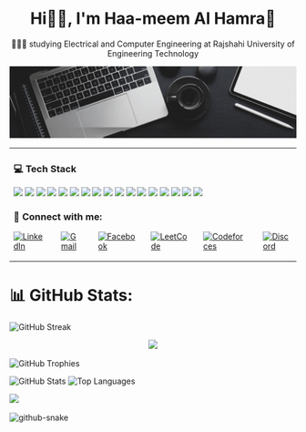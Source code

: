 <h1 align="center">Hi👋🏼, I'm Haa-meem Al Hamra👋
</h1>
<p align="center">
  👨🏼‍🎓 studying Electrical and Computer Engineering at Rajshahi University of Engineering Technology
</p>

<img src="https://github.com/haa-meem/haa-meem/blob/main/images/Haa-meemAlHamraBanner.gif" alt="Banner Image" style="max-width: 100%; height: auto;">
<table>
  <tr>
    <td valign="top">
<h3 align="left">💻 Tech Stack</h3>
<p align="left">
        <img src="https://img.shields.io/badge/c-%2300599C.svg?style=for-the-badge&logo=c&logoColor=white" />
        <img src="https://img.shields.io/badge/c++-%2300599C.svg?style=for-the-badge&logo=c%2B%2B&logoColor=white" />
        <img src="https://img.shields.io/badge/html5-%23E34F26.svg?style=for-the-badge&logo=html5&logoColor=white" />
        <img src="https://img.shields.io/badge/css3-%231572B6.svg?style=for-the-badge&logo=css3&logoColor=white" />
        <img src="https://img.shields.io/badge/bootstrap-%238511FA.svg?style=for-the-badge&logo=bootstrap&logoColor=white" />
        <img src="https://img.shields.io/badge/tailwindcss-%2338B2AC.svg?style=for-the-badge&logo=tailwind-css&logoColor=white" />
        <img src="https://img.shields.io/badge/daisyui-5A0EF8?style=for-the-badge&logo=daisyui&logoColor=white" />
        <img src="https://img.shields.io/badge/javascript-%23323330.svg?style=for-the-badge&logo=javascript&logoColor=%23F7DF1E" />
        <img src="https://img.shields.io/badge/react-%2320232a.svg?style=for-the-badge&logo=react&logoColor=%2361DAFB" />
        <img src="https://img.shields.io/badge/vite-%23646CFF.svg?style=for-the-badge&logo=vite&logoColor=white" />
        <img src="https://img.shields.io/badge/node.js-6DA55F?style=for-the-badge&logo=node.js&logoColor=white" />
        <img src="https://img.shields.io/badge/express.js-%23404d59.svg?style=for-the-badge&logo=express&logoColor=%2361DAFB" />
        <img src="https://img.shields.io/badge/netlify-%23000000.svg?style=for-the-badge&logo=netlify&logoColor=#00C7B7" />
        <img src="https://img.shields.io/badge/Firebase-039BE5?style=for-the-badge&logo=Firebase&logoColor=white" />
        <img src="https://img.shields.io/badge/vercel-%23000000.svg?style=for-the-badge&logo=vercel&logoColor=white" />
        <img src="https://img.shields.io/badge/MongoDB-%234ea94b.svg?style=for-the-badge&logo=mongodb&logoColor=white" />
        <img src="https://img.shields.io/badge/JWT-black?style=for-the-badge&logo=JSON%20web%20tokens" />
  </p>
  <h3 align="left">📡 Connect with me:</h3>
  <p align="left" style="display: flex; gap: 12px;">
  <a href="https://www.linkedin.com/in/haa-meem13" target="_blank">
    <img src="https://raw.githubusercontent.com/rahuldkjain/github-profile-readme-generator/master/src/images/icons/Social/linked-in-alt.svg" alt="LinkedIn" height="32" />
  </a>&nbsp;
  <a href="mailto:haameemalhamra@gmail.com" target="_blank">
    <img src="https://img.icons8.com/color/48/gmail-new.png" alt="Gmail" height="32" />
  </a>&nbsp;
  <a href="https://www.facebook.com/AlHamraHaa.meem" target="_blank">
    <img src="https://raw.githubusercontent.com/rahuldkjain/github-profile-readme-generator/master/src/images/icons/Social/facebook.svg" alt="Facebook" height="32" />
  </a>&nbsp;
  <a href="https://leetcode.com/u/haameemalhamra/" target="_blank">
    <img src="https://raw.githubusercontent.com/rahuldkjain/github-profile-readme-generator/master/src/images/icons/Social/leet-code.svg" alt="LeetCode" height="32" />
  </a>&nbsp;
  <a href="https://codeforces.com/profile/Haa-meem" target="_blank">
    <img src="https://raw.githubusercontent.com/rahuldkjain/github-profile-readme-generator/master/src/images/icons/Social/codeforces.svg" alt="Codeforces" height="32" />
  </a>&nbsp;
  <a href="https://discord.com/users/haa-meem#5067" target="_blank">
    <img src="https://img.icons8.com/color/48/discord-logo.png" alt="Discord" height="32" />
  </a>
  </p>
   </td>
   <td width="300px" align="left">
      <img src="https://raw.githubusercontent.com/hasibul-hasan-shuvo/hasibul-hasan-shuvo/main/images/coding-boy.gif" alt="haa-meem" width="100%" />
  </td>
  </tr>
</table>

# 📊 GitHub Stats:
![GitHub Streak](https://github-readme-streak-stats.herokuapp.com/?user=haa-meem&theme=dark&hide_border=false)
<div align="center">
  <a href="https://github.com/haa-meem">
    <img src="https://github-readme-activity-graph.vercel.app/graph?username=haa-meem&bg_color=00000000&color=1E90FF&line=87CEEB&point=00BFFF&area_color=87CEFA&area=true" />
  </a>
</div>

![GitHub Trophies](https://github-profile-trophy.vercel.app/?username=haa-meem&theme=darkhub&no-frame=true&margin-w=15)

![GitHub Stats](https://github-readme-stats.vercel.app/api?username=haa-meem&show_icons=true&theme=radical)
![Top Languages](https://github-readme-stats.vercel.app/api/top-langs/?username=haa-meem&layout=compact&theme=radical)

![](https://komarev.com/ghpvc/?username=haa-meem&style=flat-square)

<picture>
  <source media="(prefers-color-scheme: dark)" srcset="https://raw.githubusercontent.com/tobiasmeyhoefer/tobiasmeyhoefer/output/github-snake-dark.svg" />
  <source media="(prefers-color-scheme: light)" srcset="https://raw.githubusercontent.com/tobiasmeyhoefer/tobiasmeyhoefer/output/github-snake.svg" />
  <img alt="github-snake" src="https://raw.githubusercontent.com/tobiasmeyhoefer/tobiasmeyhoefer/output/github-snake.svg" />
</picture>
